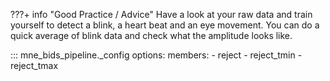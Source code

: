 ???+ info "Good Practice / Advice"
    Have a look at your raw data and train yourself to detect a blink, a heart
    beat and an eye movement.
    You can do a quick average of blink data and check what the amplitude looks
    like.

::: mne_bids_pipeline._config
    options:
      members:
        - reject
        - reject_tmin
        - reject_tmax
